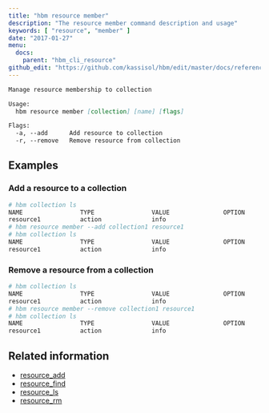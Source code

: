 ```yaml
---
title: "hbm resource member"
description: "The resource member command description and usage"
keywords: [ "resource", "member" ]
date: "2017-01-27"
menu:
  docs:
    parent: "hbm_cli_resource"
github_edit: "https://github.com/kassisol/hbm/edit/master/docs/reference/commandline/resource_member.md"
---
```


```markdown
Manage resource membership to collection

Usage:
  hbm resource member [collection] [name] [flags]

Flags:
  -a, --add      Add resource to collection
  -r, --remove   Remove resource from collection
```

## Examples

### Add a resource to a collection
```bash
# hbm collection ls
NAME                TYPE                VALUE               OPTION              COLLECTIONS
resource1           action              info
# hbm resource member --add collection1 resource1
# hbm collection ls
NAME                TYPE                VALUE               OPTION              COLLECTIONS
resource1           action              info                                    collection1
```

### Remove a resource from a collection
```bash
# hbm collection ls
NAME                TYPE                VALUE               OPTION              COLLECTIONS
resource1           action              info                                    collection1
# hbm resource member --remove collection1 resource1
# hbm collection ls
NAME                TYPE                VALUE               OPTION              COLLECTIONS
resource1           action              info
```

## Related information

* [resource_add](resource_add.md)
* [resource_find](resource_find.md)
* [resource_ls](resource_ls.md)
* [resource_rm](resource_rm.md)
